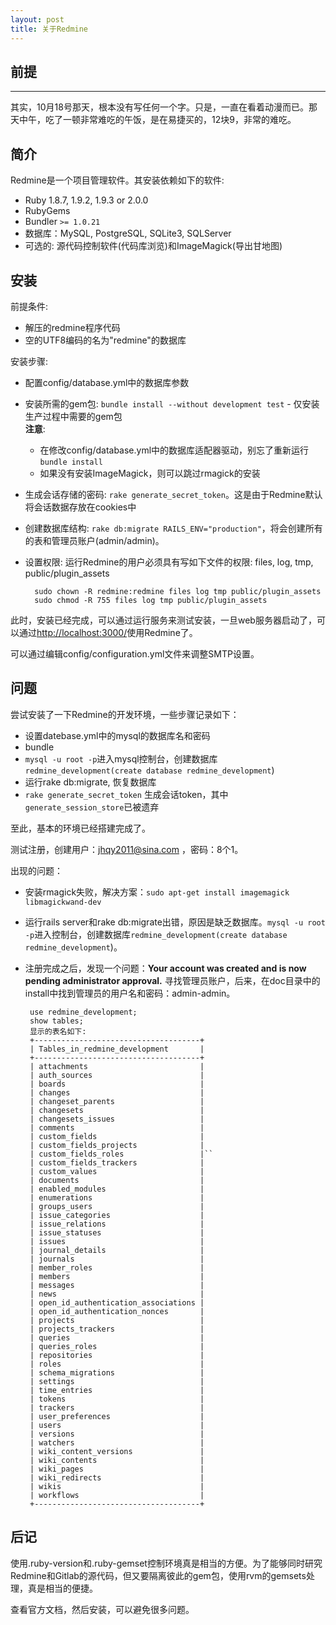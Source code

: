 ```yaml
---
layout: post
title: 关于Redmine
---
```


## 前提
----
其实，10月18号那天，根本没有写任何一个字。只是，一直在看着动漫而已。那天中午，吃了一顿非常难吃的午饭，是在易捷买的，12块9，非常的难吃。

## 简介
Redmine是一个项目管理软件。其安装依赖如下的软件: 

* Ruby 1.8.7, 1.9.2, 1.9.3 or 2.0.0
* RubyGems
* Bundler `>= 1.0.21`
* 数据库：MySQL, PostgreSQL, SQLite3, SQLServer
* 可选的: 源代码控制软件(代码库浏览)和ImageMagick(导出甘地图)

## 安装

前提条件:

* 解压的redmine程序代码
* 空的UTF8编码的名为"redmine"的数据库

安装步骤:

* 配置config/database.yml中的数据库参数
* 安装所需的gem包: `bundle install --without development test` - 仅安装生产过程中需要的gem包  
**注意**: 
   -  在修改config/database.yml中的数据库适配器驱动，别忘了重新运行`bundle install`
   -  如果没有安装ImageMagick，则可以跳过rmagick的安装

* 生成会话存储的密码: `rake generate_secret_token`。这是由于Redmine默认将会话数据存放在cookies中
* 创建数据库结构: `rake db:migrate RAILS_ENV="production"`，将会创建所有的表和管理员账户(admin/admin)。
* 设置权限: 运行Redmine的用户必须具有写如下文件的权限: files, log, tmp, public/plugin_assets

        sudo chown -R redmine:redmine files log tmp public/plugin_assets
        sudo chmod -R 755 files log tmp public/plugin_assets

此时，安装已经完成，可以通过运行服务来测试安装，一旦web服务器启动了，可以通过<http://localhost:3000/>使用Redmine了。

可以通过编辑config/configuration.yml文件来调整SMTP设置。

## 问题

尝试安装了一下Redmine的开发环境，一些步骤记录如下： 

* 设置datebase.yml中的mysql的数据库名和密码
* bundle
* `mysql -u root -p`进入mysql控制台，创建数据库`redmine_development(create database redmine_development`)
* 运行rake db:migrate, 恢复数据库
* `rake generate_secret_token` 生成会话token，其中`generate_session_store`已被遗弃

至此，基本的环境已经搭建完成了。

测试注册，创建用户：jhqy2011@sina.com ，密码：8个1。

出现的问题： 

*  安装rmagick失败，解决方案：`sudo apt-get install imagemagick libmagickwand-dev`
*  运行rails server和rake db:migrate出错，原因是缺乏数据库。`mysql -u root -p`进入控制台，创建数据库`redmine_development(create database redmine_development`)。
*  注册完成之后，发现一个问题：**Your account was created and is now pending administrator approval.** 寻找管理员账户，后来，在doc目录中的install中找到管理员的用户名和密码：admin-admin。


        use redmine_development;
        show tables;
        显示的表名如下: 
        +-------------------------------------+
        | Tables_in_redmine_development       |
        +-------------------------------------+
        | attachments                         |
        | auth_sources                        |
        | boards                              |
        | changes                             |
        | changeset_parents                   |
        | changesets                          |
        | changesets_issues                   |
        | comments                            |
        | custom_fields                       |
        | custom_fields_projects              |
        | custom_fields_roles                 |``
        | custom_fields_trackers              |
        | custom_values                       |
        | documents                           |
        | enabled_modules                     |
        | enumerations                        |
        | groups_users                        |
        | issue_categories                    |
        | issue_relations                     |
        | issue_statuses                      |
        | issues                              |
        | journal_details                     |
        | journals                            |
        | member_roles                        |
        | members                             |
        | messages                            |
        | news                                |
        | open_id_authentication_associations |
        | open_id_authentication_nonces       |
        | projects                            |
        | projects_trackers                   |
        | queries                             |
        | queries_roles                       |
        | repositories                        |
        | roles                               |
        | schema_migrations                   |
        | settings                            |
        | time_entries                        |
        | tokens                              |
        | trackers                            |
        | user_preferences                    |
        | users                               |
        | versions                            |
        | watchers                            |
        | wiki_content_versions               |
        | wiki_contents                       |
        | wiki_pages                          |
        | wiki_redirects                      |
        | wikis                               |
        | workflows                           |
        +-------------------------------------+


## 后记

使用.ruby-version和.ruby-gemset控制环境真是相当的方便。为了能够同时研究Redmine和Gitlab的源代码，但又要隔离彼此的gem包，使用rvm的gemsets处理，真是相当的便捷。

查看官方文档，然后安装，可以避免很多问题。
